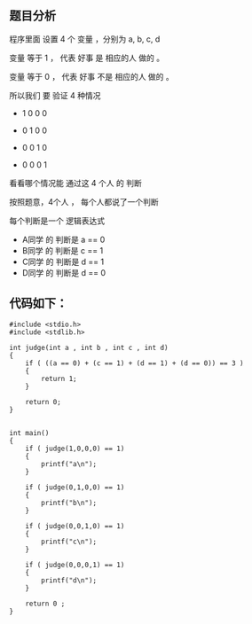 ## 题目分析

程序里面 设置 4 个 变量 ，分别为 a, b, c, d

变量 等于 1 ， 代表 好事 是 相应的人 做的 。

变量 等于 0 ， 代表 好事 不是 相应的人 做的 。

所以我们  要 验证 4 种情况

- 1 0 0 0 

- 0 1 0 0 

- 0 0 1 0 

- 0 0 0 1

看看哪个情况能 通过这 4 个人 的 判断

按照题意，4个人 ， 每个人都说了一个判断

每个判断是一个 逻辑表达式

- A同学 的 判断是  a == 0
- B同学 的 判断是  c == 1
- C同学 的 判断是  d == 1
- D同学 的 判断是  d == 0


## 代码如下：

```
#include <stdio.h>
#include <stdlib.h>

int judge(int a , int b , int c , int d)
{
	if ( ((a == 0) + (c == 1) + (d == 1) + (d == 0)) == 3 )
	{
		return 1;
	}

	return 0;
}


int main()
{
	if ( judge(1,0,0,0) == 1)
	{
		printf("a\n");
	}

	if ( judge(0,1,0,0) == 1)
	{
		printf("b\n");
	}

	if ( judge(0,0,1,0) == 1)
	{
		printf("c\n");
	}

	if ( judge(0,0,0,1) == 1)
	{
		printf("d\n");
	}
 
	return 0 ;
}

```

